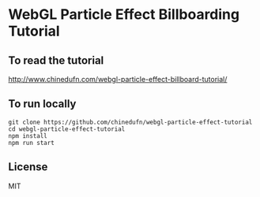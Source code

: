 # WebGL Particle Effect Billboarding Tutorial

## To read the tutorial

http://www.chinedufn.com/webgl-particle-effect-billboard-tutorial/

## To run locally

```
git clone https://github.com/chinedufn/webgl-particle-effect-tutorial
cd webgl-particle-effect-tutorial
npm install
npm run start
```

## License

MIT
